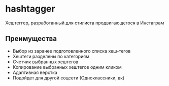 # hashtagger
Хештеггер, разработанный для стилиста продвигающегося в Инстаграм

## Преимущества
- Выбор из заранее подготовленного списка хеш-тегов
- Хештеги разделены по категориям
- Счетчик выбранных хештегов
- Копирование выбранных хештегов одним кликом
- Адаптивная верстка
- Подойдет для другой соцсети (Одноклассники, вк)
